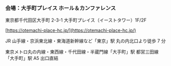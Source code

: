 ### 会場：大手町プレイス ホール＆カンファレンス

東京都千代田区大手町 2-3-1 大手町プレイス（イーストタワー）1F/2F

[https://otemachi-place-hc.jp/](https://otemachi-place-hc.jp/)

JR 山手線・京浜東北線・東海道新幹線など「東京」駅 丸の内北口より徒歩 7 分

東京メトロ丸の内線・東西線・千代田線・半蔵門線「大手町」駅 都営三田線「大手町」駅 A5 出口直結